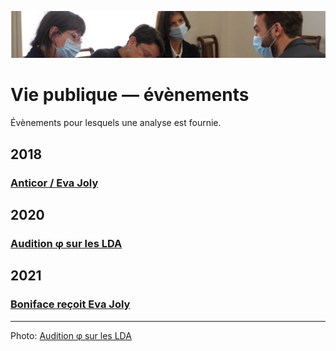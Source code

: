 ![image-mise-en-avant](../_aux/phi-strip.png)
# Vie publique — évènements

Évènements pour lesquels une analyse est fournie.

## 2018
### [Anticor / Eva Joly](anticor92joly.md)

## 2020
### [Audition φ sur les LDA](https://github.com/francoise-nicolas/audition-phi)

## 2021
### [Boniface reçoit Eva Joly](jolyboniface.md)

---
Photo: [Audition φ sur les LDA](https://github.com/francoise-nicolas/audition-phi)
